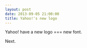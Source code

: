```yaml
---
layout: post
date: 2013-09-05 21:00:00
title: Yahoo!'s new logo
---
```


Yahoo! have a new logo === new font.

Next.
